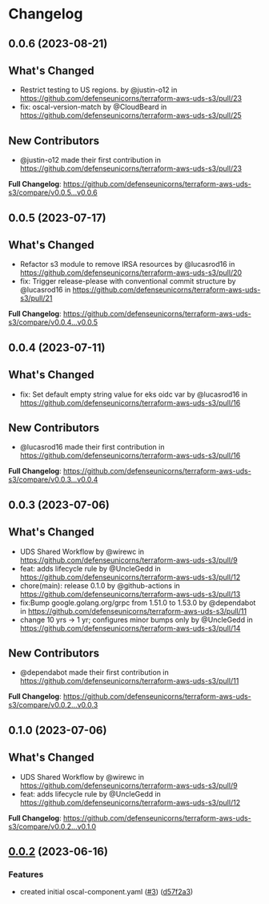 # Changelog

## 0.0.6 (2023-08-21)

## What's Changed
* Restrict testing to US regions. by @justin-o12 in https://github.com/defenseunicorns/terraform-aws-uds-s3/pull/23
* fix: oscal-version-match by @CloudBeard in https://github.com/defenseunicorns/terraform-aws-uds-s3/pull/25

## New Contributors
* @justin-o12 made their first contribution in https://github.com/defenseunicorns/terraform-aws-uds-s3/pull/23

**Full Changelog**: https://github.com/defenseunicorns/terraform-aws-uds-s3/compare/v0.0.5...v0.0.6

## 0.0.5 (2023-07-17)

## What's Changed
* Refactor s3 module to remove IRSA resources by @lucasrod16 in https://github.com/defenseunicorns/terraform-aws-uds-s3/pull/20
* fix: Trigger release-please with conventional commit structure by @lucasrod16 in https://github.com/defenseunicorns/terraform-aws-uds-s3/pull/21


**Full Changelog**: https://github.com/defenseunicorns/terraform-aws-uds-s3/compare/v0.0.4...v0.0.5

## 0.0.4 (2023-07-11)

## What's Changed
* fix: Set default empty string value for eks oidc var by @lucasrod16 in https://github.com/defenseunicorns/terraform-aws-uds-s3/pull/16

## New Contributors
* @lucasrod16 made their first contribution in https://github.com/defenseunicorns/terraform-aws-uds-s3/pull/16

**Full Changelog**: https://github.com/defenseunicorns/terraform-aws-uds-s3/compare/v0.0.3...v0.0.4

## 0.0.3 (2023-07-06)

## What's Changed
* UDS Shared Workflow by @wirewc in https://github.com/defenseunicorns/terraform-aws-uds-s3/pull/9
* feat: adds lifecycle rule by @UncleGedd in https://github.com/defenseunicorns/terraform-aws-uds-s3/pull/12
* chore(main): release 0.1.0 by @github-actions in https://github.com/defenseunicorns/terraform-aws-uds-s3/pull/13
* fix:Bump google.golang.org/grpc from 1.51.0 to 1.53.0 by @dependabot in https://github.com/defenseunicorns/terraform-aws-uds-s3/pull/11
* change 10 yrs -> 1 yr; configures minor bumps only by @UncleGedd in https://github.com/defenseunicorns/terraform-aws-uds-s3/pull/14

## New Contributors
* @dependabot made their first contribution in https://github.com/defenseunicorns/terraform-aws-uds-s3/pull/11

**Full Changelog**: https://github.com/defenseunicorns/terraform-aws-uds-s3/compare/v0.0.2...v0.0.3

## 0.1.0 (2023-07-06)

## What's Changed
* UDS Shared Workflow by @wirewc in https://github.com/defenseunicorns/terraform-aws-uds-s3/pull/9
* feat: adds lifecycle rule by @UncleGedd in https://github.com/defenseunicorns/terraform-aws-uds-s3/pull/12


**Full Changelog**: https://github.com/defenseunicorns/terraform-aws-uds-s3/compare/v0.0.2...v0.1.0

## [0.0.2](https://github.com/defenseunicorns/terraform-aws-uds-s3/compare/v0.0.1...v0.0.2) (2023-06-16)


### Features

* created initial oscal-component.yaml ([#3](https://github.com/defenseunicorns/terraform-aws-uds-s3/issues/3)) ([d57f2a3](https://github.com/defenseunicorns/terraform-aws-uds-s3/commit/d57f2a3a1ebf61ee4be60e7f9af61f2a1c4c762d))
